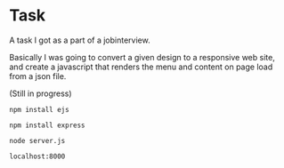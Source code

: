 # Task
A task I got as a part of a jobinterview.

Basically I was going to convert a given design to a responsive web site, and create a javascript that renders the menu and content on page load from a json file.

(Still in progress)

`npm install ejs`

`npm install express`

`node server.js`

`localhost:8000`
